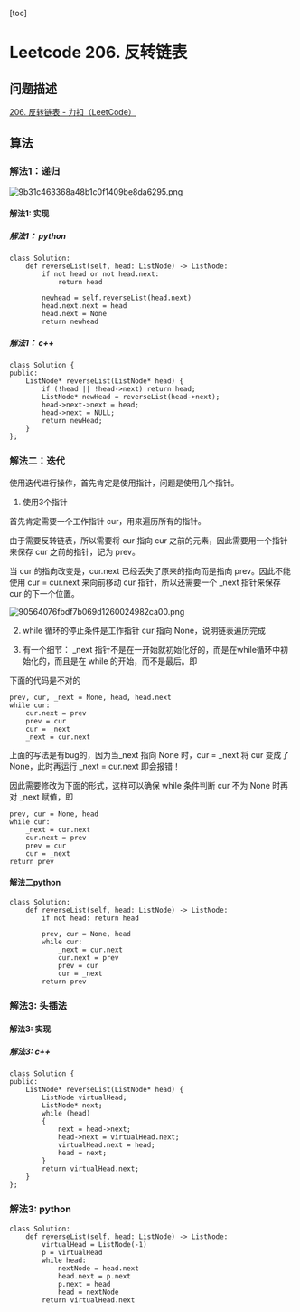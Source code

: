 [toc]

# Leetcode 206. 反转链表

## 问题描述

[206. 反转链表 - 力扣（LeetCode）](https://leetcode-cn.com/problems/reverse-linked-list/)

## 算法

### 解法1：递归

![9b31c463368a48b1c0f1409be8da6295.png](evernotecid://7E3AE0DC-DC71-4DDC-9CC8-0C832D6C11C2/appyinxiangcom/22483756/ENResource/p10972)

#### 解法1: 实现

##### 解法1： python

```
class Solution:
    def reverseList(self, head: ListNode) -> ListNode:
        if not head or not head.next:
            return head

        newhead = self.reverseList(head.next)
        head.next.next = head
        head.next = None
        return newhead
```

##### 解法1： c++

```
class Solution {
public:
    ListNode* reverseList(ListNode* head) {
        if (!head || !head->next) return head;
        ListNode* newHead = reverseList(head->next);
        head->next->next = head;
        head->next = NULL;
        return newHead;
    }
};
```

### 解法二：迭代

使用迭代进行操作，首先肯定是使用指针，问题是使用几个指针。

1. 使用3个指针

首先肯定需要一个工作指针 cur，用来遍历所有的指针。

由于需要反转链表，所以需要将 cur 指向 cur 之前的元素，因此需要用一个指针来保存 cur 之前的指针，记为 prev。

当 cur 的指向改变是，cur.next 已经丢失了原来的指向而是指向 prev。因此不能使用 cur = cur.next 来向前移动 cur 指针，所以还需要一个 _next 指针来保存 cur 的下一个位置。


![90564076fbdf7b069d1260024982ca00.png](evernotecid://7E3AE0DC-DC71-4DDC-9CC8-0C832D6C11C2/appyinxiangcom/22483756/ENResource/p10971)

2. while 循环的停止条件是工作指针 cur 指向 None，说明链表遍历完成

3. 有一个细节： _next 指针不是在一开始就初始化好的，而是在while循环中初始化的，而且是在 while 的开始，而不是最后。即 

下面的代码是不对的

```
prev, cur, _next = None, head, head.next
while cur:
    cur.next = prev
    prev = cur 
    cur = _next 
    _next = cur.next
```

上面的写法是有bug的，因为当_next 指向 None 时，cur = _next 将 cur 变成了 None，此时再运行 _next = cur.next 即会报错！

因此需要修改为下面的形式，这样可以确保 while 条件判断 cur 不为 None 时再对 _next 赋值，即

```
prev, cur = None, head
while cur:
    _next = cur.next
    cur.next = prev
    prev = cur
    cur = _next
return prev
```

#### 解法二python

```
class Solution:
    def reverseList(self, head: ListNode) -> ListNode:
        if not head: return head

        prev, cur = None, head
        while cur:
            _next = cur.next
            cur.next = prev
            prev = cur
            cur = _next
        return prev
```

### 解法3: 头插法

#### 解法3: 实现

##### 解法3: c++

```
class Solution {
public:
    ListNode* reverseList(ListNode* head) {
        ListNode virtualHead;
        ListNode* next;
        while (head)
        {
            next = head->next;
            head->next = virtualHead.next;
            virtualHead.next = head;
            head = next;
        }
        return virtualHead.next;
    }
};
```
### 解法3: python

```
class Solution:
    def reverseList(self, head: ListNode) -> ListNode:
        virtualHead = ListNode(-1)
        p = virtualHead
        while head:
            nextNode = head.next
            head.next = p.next
            p.next = head
            head = nextNode
        return virtualHead.next
```